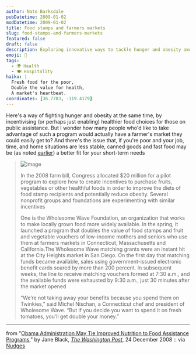 ```yaml
---
author: Nate Barksdale
pubDatetime: 2009-01-02
modDatetime: 2009-01-02
title: Food stamps and farmers markets
slug: food-stamps-and-farmers-markets
featured: false
draft: false
description: Exploring innovative ways to tackle hunger and obesity among food stamp recipients through incentives that promote fresh produce.
emoji: 🥦
tags:
  - 🌍 Health
  - 🍽️ Hospitality
haiku: |
  Fresh food for the poor,  
  Double the value for health,  
  A market's heartbeat.
coordinates: [36.7783, -119.4179]
---
```


Here's a way of fighting hunger and obesity at the same time, by incentivising (or perhaps just enabling) healthier food choices for those on public assistance. But I wonder how many people who'd like to take advantage of such a program would actually have a farmer's market they could easily get to? And there's the issue that, if you're poor and your job, time, and home situations are less stable, canned goods and fast food may be (as noted [earlier](http://www.culture-making.com/post/the_food_here_is_awful/)) a better fit for your short-term needs

> ![image](http://culture-making.com/media/PH2008122302669_210.jpg)
>
> In the 2008 farm bill, Congress allocated $20 million for a pilot program to explore how to create incentives to purchase fruits, vegetables or other healthful foods in order to improve the diets of food stamp recipients and potentially reduce obesity. Several nonprofit groups and foundations are experimenting with similar incentives
>
> One is the Wholesome Wave Foundation, an organization that works to make locally grown food more widely available. In the spring, it launched a program that doubles the value of food stamps and fruit and vegetable vouchers of low-income mothers and seniors who use them at farmers markets in Connecticut, Massachusetts and California.The Wholesome Wave matching grants were an instant hit at the City Heights market in San Diego. On the first day that matching funds became available, sales using government-issued electronic benefit cards soared by more than 200 percent. In subsequent weeks, the line to receive matching vouchers formed at 7:30 a.m., and the available funds were exhausted by 9:30 a.m., just 30 minutes after the market opened
>
> “We’re not taking away your benefits because you spend them on Twinkies,” said Michel Nischan, a Connecticut chef and president of Wholesome Wave. “But if you decide you want to spend it on fresh tomatoes, you’ll get double your money.”

---

from "[Obama Administration May Tie Improved Nutrition to Food Assistance Programs](https://www.google.com/search?q=%22Obama%20Administration%20May%20Tie%20Improved%20Nutrition%20to%20Food%20Assistance%20Programs%22%20washingtonpost.com)," by Jane Black, [_The Washington Post_](https://www.google.com/search?q=%22_The%20Washington%20Post_%22%20washingtonpost.com), 24 December 2008 :: via [Nudges](http://nudges.wordpress.com/2008/12/29/farmers-market-nudges/)
